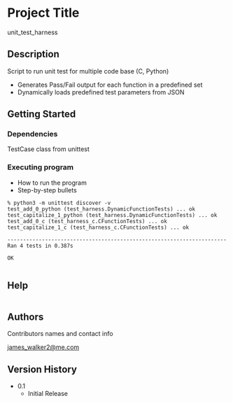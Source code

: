 # Project Title

unit_test_harness

## Description

Script to run unit test for multiple code base (C, Python)
- Generates Pass/Fail output for each function in a predefined set
- Dynamically loads predefined test parameters from JSON

## Getting Started

### Dependencies
 TestCase class from unittest

### Executing program

* How to run the program
* Step-by-step bullets
```
% python3 -m unittest discover -v
test_add_0_python (test_harness.DynamicFunctionTests) ... ok
test_capitalize_1_python (test_harness.DynamicFunctionTests) ... ok
test_add_0_c (test_harness_c.CFunctionTests) ... ok
test_capitalize_1_c (test_harness_c.CFunctionTests) ... ok

----------------------------------------------------------------------
Ran 4 tests in 0.387s

OK


```

## Help

```
```

## Authors

Contributors names and contact info

james_walker2@me.com

## Version History

* 0.1
    * Initial Release
